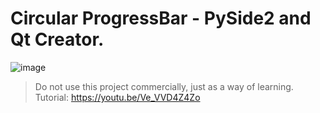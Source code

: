 # Circular ProgressBar - PySide2 and Qt Creator.

![image](https://user-images.githubusercontent.com/60605512/103135321-3c8f6000-4696-11eb-8026-d712bcacb866.png)

> Do not use this project commercially, just as a way of learning.
> Tutorial: https://youtu.be/Ve_VVD4Z4Zo
